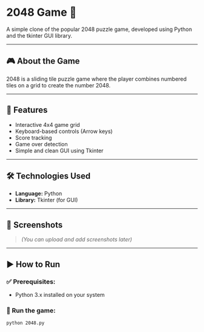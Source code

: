 # 2048 Game 🧩

A simple clone of the popular 2048 puzzle game, developed using Python and the tkinter GUI library.

---

## 🎮 About the Game

2048 is a sliding tile puzzle game where the player combines numbered tiles on a grid to create the number 2048.

---

## 🚀 Features

- Interactive 4x4 game grid
- Keyboard-based controls (Arrow keys)
- Score tracking
- Game over detection
- Simple and clean GUI using Tkinter

---

## 🛠️ Technologies Used

- **Language:** Python
- **Library:** Tkinter (for GUI)

---

## 📸 Screenshots

> *(You can upload and add screenshots later)*

---

## ▶️ How to Run

### ✅ Prerequisites:
- Python 3.x installed on your system

### 🧪 Run the game:

```bash
python 2048.py
